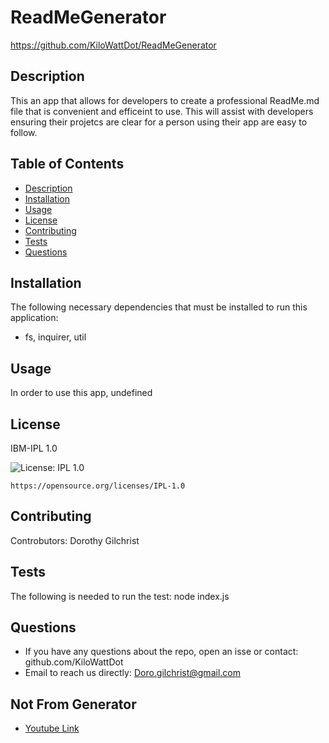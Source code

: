 # ReadMeGenerator
  https://github.com/KiloWattDot/ReadMeGenerator
  
  ## Description
  This an app that allows for developers to create a professional ReadMe.md file that is convenient and efficeint to use. This will assist with developers ensuring their projetcs are clear for a person using their app are easy to follow.

  ## Table of Contents
  * [ Description](#description)
  * [ Installation](#installation)
  * [ Usage](#usage)
  * [ License](#license)
  * [ Contributing](#contributing)
  * [ Tests](#tests)
  * [ Questions](#questions)

  ## Installation
  The following necessary dependencies that must be installed to run this application:
  * fs, inquirer, util

  ## Usage
  In order to use this app, undefined
  
  ## License
  IBM-IPL 1.0

   ![License: IPL 1.0](https://img.shields.io/badge/License-IPL%201.0-blue.svg)
  
    https://opensource.org/licenses/IPL-1.0


  ## Contributing
   Controbutors: Dorothy Gilchrist

  ## Tests
  The following is needed to run the test: node index.js
  
  ## Questions
  * If you have any questions about the repo, open an isse or contact: github.com/KiloWattDot
  * Email to reach us directly: Doro.gilchrist@gmail.com

  ## Not From Generator

  * [Youtube Link](https://www.youtube.com/watch?v=xmcn-UGbtHI&t=12s)





   


